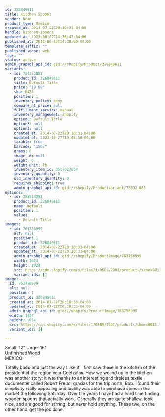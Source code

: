 ```yaml
---
id: 326849611
title: Kitchen Spoons
vendor: None
product_type: Mexico
created_at: 2014-07-22T20:10:31-04:00
handle: kitchen-spoons
updated_at: 2023-08-02T14:36:47-04:00
published_at: 2011-06-02T14:38:00-04:00
template_suffix: ""
published_scope: web
tags: ""
status: active
admin_graphql_api_id: gid://shopify/Product/326849611
variants:
  - id: 753321883
    product_id: 326849611
    title: Default Title
    price: "18.00"
    sku: K428
    position: 1
    inventory_policy: deny
    compare_at_price: null
    fulfillment_service: manual
    inventory_management: shopify
    option1: Default Title
    option2: null
    option3: null
    created_at: 2014-07-22T20:10:31-04:00
    updated_at: 2023-10-27T19:42:50-04:00
    taxable: true
    barcode: "1507"
    grams: 0
    image_id: null
    weight: 0
    weight_unit: lb
    inventory_item_id: 3517027654
    inventory_quantity: 0
    old_inventory_quantity: 0
    requires_shipping: true
    admin_graphql_api_id: gid://shopify/ProductVariant/753321883
options:
  - id: 386513251
    product_id: 326849611
    name: Default
    position: 1
    values:
      - Default Title
images:
  - id: 763756999
    alt: null
    position: 1
    product_id: 326849611
    created_at: 2014-07-22T20:10:33-04:00
    updated_at: 2014-07-22T20:10:33-04:00
    admin_graphql_api_id: gid://shopify/ProductImage/763756999
    width: 1024
    height: 1024
    src: https://cdn.shopify.com/s/files/1/0589/2901/products/skmex0011.tif.jpeg?v=1406074233
    variant_ids: []
image:
  id: 763756999
  alt: null
  position: 1
  product_id: 326849611
  created_at: 2014-07-22T20:10:33-04:00
  updated_at: 2014-07-22T20:10:33-04:00
  admin_graphql_api_id: gid://shopify/ProductImage/763756999
  width: 1024
  height: 1024
  src: https://cdn.shopify.com/s/files/1/0589/2901/products/skmex0011.tif.jpeg?v=1406074233
  variant_ids: []

---
```


Small: 12" Large: 16"  
Unfinished Wood  
MEXICO

Totally basic and just the way I like it. I first saw these in the kitchen of the president of the region near Cuetzalan. How we wound up in the kitchen was another story: it was thanks to an interesting and tireless textile documenter called Robert Freud; gracias for the trip north, Bob. I found their simplicity really appealing and luckily was able to purchase some in the market the following Saturday. Over the years I have had a hard time finding wooden spoons that actually work. Generally they are quite shallow, look nice, and are good for stirring, but never hold anything. These two, on the other hand, get the job done.
